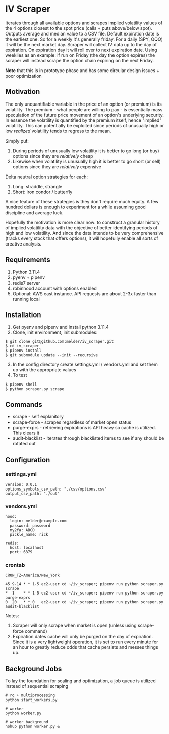 # IV Scraper

Iterates through all available options and scrapes implied volatility values of the 4 options closest to the spot price (calls + puts above/below spot). Outputs average and median value to a CSV file. Default expiration date is the earliest one. So for a weekly it's generally friday. For a daily (SPY, QQQ) it will be the next market day. Scraper will collect IV data up to the day of expiration. On expiration day it will roll over to next expiration date. Using weeklies as an example: if run on Friday (the day the option expires) the scraper will instead scrape the option chain expiring on the next Friday.

**Note** that this is in prototype phase and has some circular design issues + poor optimization

## Motivation

The only unquantifiable variable in the price of an option (or premium) is its volatility. The premium - what people are willing to pay - is essentially mass speculation of the future price movement of an option's underlying security. In essence the volatility is quantified by the premium itself, hence "implied" volatility. This can potentially be exploited since periods of unusually high or low _realized_ volatility tends to regress to the mean.

Simply put:

1. During periods of unusually low volatility it is better to go long (or buy) options since they are _relatively_ cheap
2. Likewise when volatility is unusually high it is better to go short (or sell) options since they are _relatively_ expensive

Delta neutral option strategies for each:

1. Long: straddle, strangle
2. Short: iron condor / butterfly

A nice feature of these strategies is they don't require much equity. A few hundred dollars is enough to experiment for a while assuming good discipline and average luck.

Hopefully the motivation is more clear now: to construct a granular history of implied volatility data with the objective of better identifying periods of high and low volatility. And since the data intends to be very comprehensive (tracks every stock that offers options), it will hopefully enable all sorts of creative analysis.

## Requirements

1. Python 3.11.4
2. pyenv + pipenv
3. redis7 server
4. robinhood account with options enabled
5. Optional: AWS east instance. API requests are about 2-3x faster than running local

## Installation

1. Get pyenv and pipenv and install python 3.11.4
2. Clone, init environment, init submodules:

```
$ git clone git@github.com:melder/iv_scraper.git
$ cd iv_scraper
$ pipenv install
$ git submodule update --init --recursive
```

3. In the config directory create settings.yml / vendors.yml and set them up with the appropriate values
4. To test

```
$ pipenv shell
$ python scraper.py scrape
```

## Commands

* scrape - self explanitory
* scrape-force - scrapes regardless of market open status
* purge-exprs - retrieving expirations is API heavy so cache is utilized. This clears it
* audit-blacklist - iterates through blacklisted items to see if any should be rotated out

## Configuration

### settings.yml

```
version: 0.0.1
options_symbols_csv_path: "./csv/options.csv"
output_csv_path: "./out"
```

### vendors.yml

```
hood:
  login: melder@example.com
  password: password
  my2fa: ABCD
  pickle_name: rick

redis:
  host: localhost
  port: 6379
```

### crontab

```
CRON_TZ=America/New_York

45 9-14 * * 1-5 ec2-user cd ~/iv_scraper; pipenv run python scraper.py scrape
*  1    * * 1-5 ec2-user cd ~/iv_scraper; pipenv run python scraper.py purge-exprs
0  20   * * 0   ec2-user cd ~/iv_scraper; pipenv run python scraper.py audit-blacklist
```

Notes:

1. Scraper will only scrape when market is open (unless using scrape-force command)
2. Expiration dates cache will only be purged on the day of expiration. Since it is a very lightweight operation, it is set to run every minute for an hour to greatly reduce odds that cache persists and messes things up.

## Background Jobs

To lay the foundation for scaling and optimization, a job queue is utilized instead of sequential scraping

```
# rq + multiprocessing
python start_workers.py

# worker
python worker.py

# worker background
nohup python worker.py &
```
